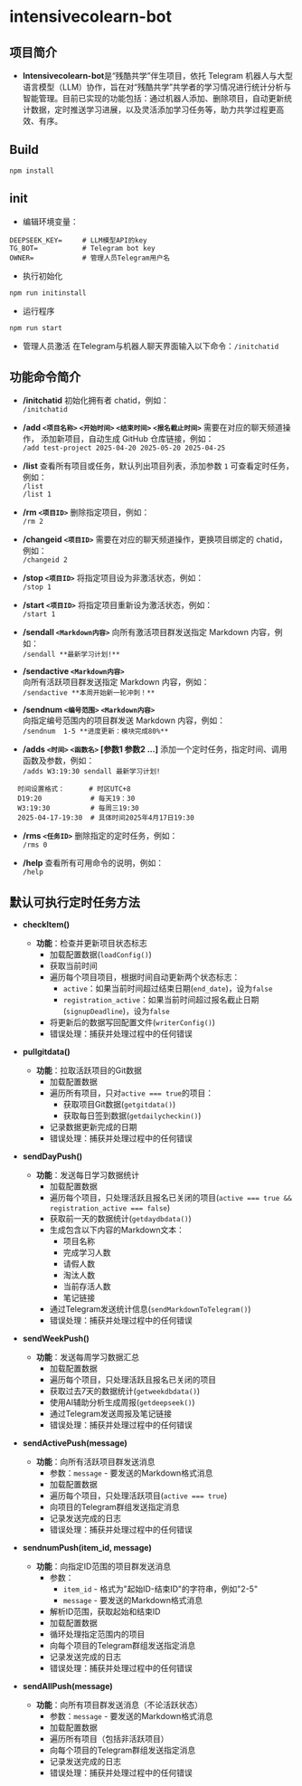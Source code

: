 # intensivecolearn-bot

## 项目简介
* **Intensivecolearn-bot**是“残酷共学”伴生项目，依托 Telegram 机器人与大型语言模型（LLM）协作，旨在对“残酷共学”共学者的学习情况进行统计分析与智能管理。目前已实现的功能包括：通过机器人添加、删除项目，自动更新统计数据，定时推送学习进展，以及灵活添加学习任务等，助力共学过程更高效、有序。

## Build
```
npm install
```

## init
* 编辑环境变量：
```
DEEPSEEK_KEY=     # LLM模型API的key              
TG_BOT=           # Telegram bot key   
OWNER=            # 管理人员Telegram用户名

```
* 执行初始化
```
npm run initinstall
```
* 运行程序
```
npm run start
```
* 管理人员激活
在Telegram与机器人聊天界面输入以下命令：`/initchatid`

## 功能命令简介
* **/initchatid**
  初始化拥有者 chatid，例如：  
  `/initchatid`

* **/add `<项目名称>` `<开始时间>` `<结束时间>` `<报名截止时间>`**
 需要在对应的聊天频道操作， 添加新项目，自动生成 GitHub 仓库链接，例如：  
  `/add test-project 2025-04-20 2025-05-20 2025-04-25`

* **/list**
  查看所有项目或任务，默认列出项目列表，添加参数 `1` 可查看定时任务，例如：  
  `/list`  
  `/list 1`

* **/rm `<项目ID>`**
  删除指定项目，例如：  
  `/rm 2`

* **/changeid `<项目ID>`**
  需要在对应的聊天频道操作，更换项目绑定的 chatid，例如：  
  `/changeid 2`

* **/stop `<项目ID>`**
  将指定项目设为非激活状态，例如：  
  `/stop 1`

* **/start `<项目ID>`**
  将指定项目重新设为激活状态，例如：  
  `/start 1`

* **/sendall `<Markdown内容>`**
  向所有激活项目群发送指定 Markdown 内容，例如：  
  `/sendall **最新学习计划!**`

* **/sendactive `<Markdown内容>`**  
  向所有活跃项目群发送指定 Markdown 内容，例如：  
  `/sendactive **本周开始新一轮冲刺！**`

* **/sendnum `<编号范围>` `<Markdown内容>`**  
  向指定编号范围内的项目群发送 Markdown 内容，例如：  
  `/sendnum  1-5 **进度更新：模块完成80%** `

* **/adds `<时间>` `<函数名>` [参数1 参数2 ...]**
  添加一个定时任务，指定时间、调用函数及参数，例如：  
  `/adds W3:19:30 sendall 最新学习计划!`

```
  时间设置格式：      # 时区UTC+8
  D19:20            # 每天19：30
  W3:19:30          # 每周三19:30
  2025-04-17-19:30  # 具体时间2025年4月17日19:30
```

* **/rms `<任务ID>`**
  删除指定的定时任务，例如：  
  `/rms 0`

* **/help**
  查看所有可用命令的说明，例如：  
  `/help`


## 默认可执行定时任务方法
* **checkItem()**
  * **功能**：检查并更新项目状态标志
    * 加载配置数据(`loadConfig()`)
    * 获取当前时间
    * 遍历每个项目项目，根据时间自动更新两个状态标志：
      * `active`：如果当前时间超过结束日期(`end_date`)，设为`false`
      * `registration_active`：如果当前时间超过报名截止日期(`signupDeadline`)，设为`false`
    * 将更新后的数据写回配置文件(`writerConfig()`)
    * 错误处理：捕获并处理过程中的任何错误

* **pullgitdata()**
  * **功能**：拉取活跃项目的Git数据
    * 加载配置数据
    * 遍历所有项目，只对`active === true`的项目：
      * 获取项目Git数据(`getgitdata()`)
      * 获取每日签到数据(`getdailycheckin()`)
    * 记录数据更新完成的日期
    * 错误处理：捕获并处理过程中的任何错误

* **sendDayPush()**
  * **功能**：发送每日学习数据统计
    * 加载配置数据
    * 遍历每个项目，只处理活跃且报名已关闭的项目(`active === true && registration_active === false`)
    * 获取前一天的数据统计(`getdaydbdata()`)
    * 生成包含以下内容的Markdown文本：
      * 项目名称
      * 完成学习人数
      * 请假人数
      * 淘汰人数
      * 当前存活人数
      * 笔记链接
    * 通过Telegram发送统计信息(`sendMarkdownToTelegram()`)
    * 错误处理：捕获并处理过程中的任何错误

* **sendWeekPush()**
  * **功能**：发送每周学习数据汇总
    * 加载配置数据
    * 遍历每个项目，只处理活跃且报名已关闭的项目
    * 获取过去7天的数据统计(`getweekdbdata()`)
    * 使用AI辅助分析生成周报(`getdeepseek()`)
    * 通过Telegram发送周报及笔记链接
    * 错误处理：捕获并处理过程中的任何错误

* **sendActivePush(message)**
  * **功能**：向所有活跃项目群发送消息
    * 参数：`message` - 要发送的Markdown格式消息
    * 加载配置数据
    * 遍历每个项目，只处理活跃项目(`active === true`)
    * 向项目的Telegram群组发送指定消息
    * 记录发送完成的日志
    * 错误处理：捕获并处理过程中的任何错误

* **sendnumPush(item_id, message)**
  * **功能**：向指定ID范围的项目群发送消息
    * 参数：
      * `item_id` - 格式为"起始ID-结束ID"的字符串，例如"2-5"
      * `message` - 要发送的Markdown格式消息
    * 解析ID范围，获取起始和结束ID
    * 加载配置数据
    * 循环处理指定范围内的项目
    * 向每个项目的Telegram群组发送指定消息
    * 记录发送完成的日志
    * 错误处理：捕获并处理过程中的任何错误

* **sendAllPush(message)**
  * **功能**：向所有项目群发送消息（不论活跃状态）
    * 参数：`message` - 要发送的Markdown格式消息
    * 加载配置数据
    * 遍历所有项目（包括非活跃项目）
    * 向每个项目的Telegram群组发送指定消息
    * 记录发送完成的日志
    * 错误处理：捕获并处理过程中的任何错误


